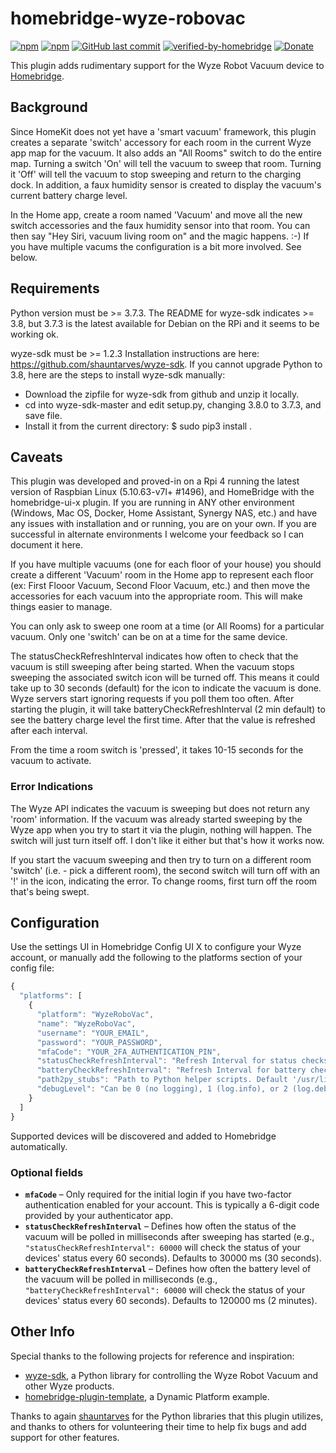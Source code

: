 # homebridge-wyze-robovac
[![npm](https://img.shields.io/npm/v/homebridge-wyze-robovac)](https://www.npmjs.com/package/homebridge-wyze-robovac/v/latest)
[![npm](https://img.shields.io/npm/dt/homebridge-wyze-robovac)](https://www.npmjs.com/package/homebridge-wyze-robovac)
[![GitHub last commit](https://img.shields.io/github/last-commit/RMCob/homebridge-wyze-robovac)](https://github.com/RMCob/homebridge-wyze-robovac)
[![verified-by-homebridge](https://badgen.net/badge/homebridge/verified/purple)](https://github.com/homebridge/homebridge/wiki/Verified-Plugins)
[![Donate](https://img.shields.io/badge/Donate-PayPal-blue)](https://www.paypal.com/donate/?business=G63Z63BWAJWZN&no_recurring=0&currency_code=USD)

This plugin adds rudimentary support for the Wyze Robot Vacuum device to [Homebridge](https://github.com/homebridge/homebridge).

## Background

Since HomeKit does not yet have a 'smart vacuum' framework, this plugin creates a separate 'switch' accessory for each room in the current Wyze app map for the vacuum. It also adds an "All Rooms" switch to do the entire map. Turning a switch 'On' will tell the vacuum to sweep that room. Turning it 'Off' will tell the vacuum to stop sweeping and return to the charging dock. In addition, a faux humidity sensor is created to display the vacuum's current battery charge level.

In the Home app, create a room named 'Vacuum' and move all the new switch accessories and the faux humidity sensor into that room. You can then say "Hey Siri, vacuum living room on" and the magic happens. :-) If you have multiple vacums the configuration is a bit more involved. See below.

## Requirements

Python version must be >= 3.7.3. The README for wyze-sdk indicates >= 3.8, but 3.7.3 is the latest available for Debian on the RPi and it seems to be working ok.

wyze-sdk must be >= 1.2.3 <code></code> Installation instructions are here: https://github.com/shauntarves/wyze-sdk. If you cannot upgrade Python to 3.8, here are the steps to install wyze-sdk manually:
- Download the zipfile for wyze-sdk from github and unzip it locally.
- cd into wyze-sdk-master and edit setup.py, changing 3.8.0 to 3.7.3, and save file.
- Install it from the current directory: $ sudo pip3 install .

## Caveats

This plugin was developed and proved-in on a Rpi 4 running the latest version of Raspbian Linux (5.10.63-v7l+ #1496), and HomeBridge with the homebridge-ui-x plugin. If you are running in ANY other environment (Windows, Mac OS, Docker, Home Assistant, Synergy NAS, etc.) and have any issues with installation and or running, you are on your own. If you are successful in alternate environments I welcome your feedback so I can document it here.

If you have multiple vacuums (one for each floor of your house) you should create a different 'Vacuum' room in the Home app to represent each floor (ex: First Flooor Vacuum, Second Floor Vacuum, etc.) and then move the accessories for each vacuum into the appropriate room. This will make things easier to manage.

You can only ask to sweep one room at a time (or All Rooms) for a particular vacuum. Only one 'switch' can be on at a time for the same device.

The statusCheckRefreshInterval indicates how often to check that the vacuum is still sweeping after being started. When the vacuum stops sweeping the associated switch icon will be turned off. This means it could take up to 30 seconds (default) for the icon to indicate the vacuum is done. Wyze servers start ignoring requests if you poll them too often. After starting the plugin, it will take batteryCheckRefreshInterval (2 min default) to see the battery charge level the first time. After that the value is refreshed after each interval.  

From the time a room switch is 'pressed', it takes 10-15 seconds for the vacuum to activate.

### Error Indications

The Wyze API indicates the vacuum is sweeping but does not return any 'room' information. If the vacuum was already started sweeping by the Wyze app when you try to start it via the plugin, nothing will happen. The switch will just turn itself off. I don't like it either but that's how it works now.

If you start the vacuum sweeping and then try to turn on a different room 'switch' (i.e. - pick a different room), the second switch will turn off with an '!' in the icon, indicating the error. To change rooms, first turn off the room that's being swept.

## Configuration

Use the settings UI in Homebridge Config UI X to configure your Wyze account, or manually add the following to the platforms section of your config file:

```js
{
  "platforms": [
    {
      "platform": "WyzeRoboVac",
      "name": "WyzeRoboVac",
      "username": "YOUR_EMAIL",
      "password": "YOUR_PASSWORD",
      "mfaCode": "YOUR_2FA_AUTHENTICATION_PIN",
      "statusCheckRefreshInterval": "Refresh Interval for status checks after sweeping starts. Default 30000mS (30 sec)",
      "batteryCheckRefreshInterval": "Refresh Interval for battery checks. Default 120000mS (2 min)",
      "path2py_stubs": "Path to Python helper scripts. Default '/usr/lib/node_modules/homebridge-wyze-robovac/py_helpers'",
      "debugLevel": "Can be 0 (no logging), 1 (log.info), or 2 (log.debug)"
    }
  ]
}
```

Supported devices will be discovered and added to Homebridge automatically.

### Optional fields

* **`mfaCode`** &ndash; Only required for the initial login if you have two-factor authentication enabled for your account. This is typically a 6-digit code provided by your authenticator app.
* **`statusCheckRefreshInterval`** &ndash; Defines how often the status of the vacuum will be polled in milliseconds after sweeping has started (e.g., `"statusCheckRefreshInterval": 60000` will check the status of your devices' status every 60 seconds). Defaults to 30000 ms (30 seconds).
* **`batteryCheckRefreshInterval`** &ndash; Defines how often the battery level of the vacuum will be polled in milliseconds (e.g., `"batteryCheckRefreshInterval": 60000` will check the status of your devices' status every 60 seconds). Defaults to 120000 ms (2 minutes).

## Other Info

Special thanks to the following projects for reference and inspiration:

- [wyze-sdk](https://github.com/shauntarves/wyze-sdk), a Python library for controlling the Wyze Robot Vacuum and other Wyze products.
- [homebridge-plugin-template](https://github.com/homebridge/homebridge-plugin-template), a Dynamic Platform example.

Thanks to again [shauntarves](https://github.com/shauntarves/wyze-sdk) for the Python libraries that this plugin utilizes, and thanks to others for volunteering their time to help fix bugs and add support for other features.
